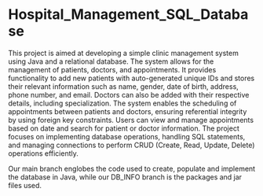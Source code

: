 # Hospital_Management_SQL_Database


This project is aimed at developing a simple clinic management system using Java and a relational database. The system allows for the
management of patients, doctors, and appointments. It provides functionality to add new patients with auto-generated unique IDs and stores
their relevant information such as name, gender, date of birth, address, phone number, and email. Doctors can also be added with their 
respective details, including specialization. The system enables the scheduling of appointments between patients and doctors, ensuring 
referential integrity by using foreign key constraints. Users can view and manage appointments based on date and search for patient or 
doctor information. The project focuses on implementing database operations, handling SQL statements, and managing connections to perform 
CRUD (Create, Read, Update, Delete) operations efficiently.

Our main branch englobes the code used to create, populate and implement the database in Java, while our DB_INFO branch is the packages and jar files used. 
